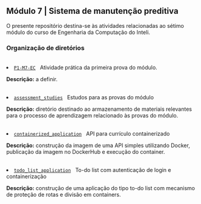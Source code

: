 <h2>Módulo 7 | Sistema de manutenção preditiva</h2>

<p>O presente repositório destina-se às atividades relacionadas ao sétimo módulo do curso de Engenharia da Computação do Inteli.</p>

<h3>Organização de diretórios</h3><br>

<li><a href="https://github.com/amandafontes/M7-Inteli-Predictive-Maintenance-System/tree/main/P1-M7-EC"><code>P1-M7-EC</code></a>&nbsp;&nbsp;&nbsp;Atividade prática da primeira prova do módulo.<br>
  <p><b>Descrição:</b> a definir.</p>
<br>

<li><a href="https://github.com/amandafontes/M7-Inteli-Predictive-Maintenance-System/tree/main/assessment_studies"><code>assessment_studies</code></a>&nbsp;&nbsp;&nbsp;Estudos para as provas do módulo<br>
  <p><b>Descrição:</b> diretório destinado ao armazenamento de materiais relevantes para o processo de aprendizagem relacionado às provas do módulo.</p>
<br>

<li><a href="https://github.com/amandafontes/M7-Inteli-Predictive-Maintenance-System/tree/main/containerized_application"><code>containerized_application</code></a>&nbsp;&nbsp;&nbsp;API para currículo containerizado<br>
  <p><b>Descrição:</b> construção da imagem de uma API simples utilizando Docker, publicação da imagem no DockerHub e execução do container.</p>
<br>

<li><a href="https://github.com/amandafontes/M7-Inteli-Predictive-Maintenance-System/tree/main/todo_list_application"><code>todo_list_application</code></a>&nbsp;&nbsp;&nbsp;To-do list com autenticação de login e containerização<br>
  <p><b>Descrição:</b> construção de uma aplicação do tipo to-do list com mecanismo de proteção de rotas e divisão em containers.</p>
<br>